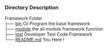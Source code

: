 
### Directory Description

Framework Folder <br>
├── [bin](https://github.com/DKAResearchCenter/DKAJSFramework/tree/master/src/Framework/bin)
Cli Program the base framework<br>
├── [module](https://github.com/DKAResearchCenter/DKAJSFramework/tree/master/src/Framework/Module)
the all module framework function <br>
├── [test](https://github.com/DKAResearchCenter/DKAJSFramework/tree/master/src/Framework/test)
Developer Test Code Framework <br>
└── [README.md](https://github.com/DKAResearchCenter/DKAJSFramework/blob/master/src/Framework/README.md)
You Here !
